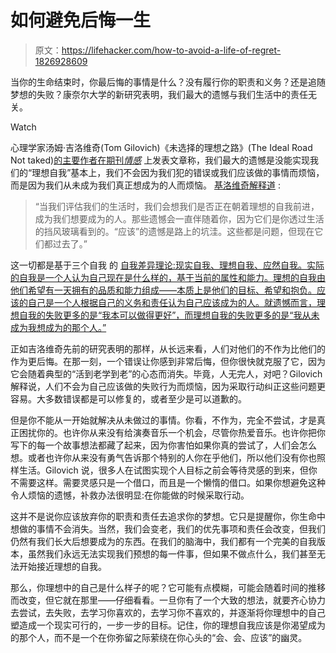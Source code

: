 # 如何避免后悔一生

> 原文：<https://lifehacker.com/how-to-avoid-a-life-of-regret-1826928609>

当你的生命结束时，你最后悔的事情是什么？没有履行你的职责和义务？还是追随梦想的失败？康奈尔大学的新研究表明，我们最大的遗憾与我们生活中的责任无关。

Watch

心理学家汤姆·吉洛维奇(Tom Gilovich)《未选择的理想之路》(The Ideal Road Not taked)[的主要作者在期刊*情感*](http://psycnet.apa.org/doiLanding?doi=10.1037%2Femo0000326) 上发表文章称，我们最大的遗憾是没能实现我们的“理想自我”基本上，我们不会因为我们犯的错误或我们应该做的事情而烦恼，而是因为我们从未成为我们真正想成为的人而烦恼。 [基洛维奇解释道](http://news.cornell.edu/stories/2018/05/woulda-coulda-shoulda-haunting-regret-failing-our-ideal-selves) :

> “当我们评估我们的生活时，我们会想我们是否正在朝着理想的自我前进，成为我们想要成为的人。那些遗憾会一直伴随着你，因为它们是你透过生活的挡风玻璃看到的。“应该”的遗憾是路上的坑洼。这些都是问题，但现在它们都过去了。”

这一切都是基于三个自我 的 [自我差异理论:现实自我、理想自我、应然自我。实际的自我是一个人认为自己现在是什么样的，基于当前的属性和能力。理想的自我由他们希望有一天拥有的品质和能力组成——本质上是他们的目标、希望和抱负。应该的自己是一个人根据自己的义务和责任认为自己应该成为的人。就遗憾而言，理想自我的失败更多的是“我本可以做得更好”，而理想自我的失败更多的是“我从未成为我想成为的那个人。”](https://en.wikipedia.org/wiki/Self-discrepancy_theory)

正如吉洛维奇先前的研究表明的那样，从长远来看，人们对他们的不作为比他们的作为更后悔。在那一刻，一个错误让你感到非常后悔，但你很快就克服了它，因为它会随着典型的“活到老学到老”的心态而消失。毕竟，人无完人，对吧？Gilovich 解释说，人们不会为自己应该做的失败行为而烦恼，因为采取行动纠正这些问题更容易。大多数错误都是可以修复的，或者至少是可以道歉的。

但是你不能从一开始就解决从未做过的事情。你看，不作为，完全不尝试，才是真正困扰你的。也许你从来没有给演奏音乐一个机会，尽管你热爱音乐。也许你把你写下的每一个故事想法都藏了起来，因为你害怕如果你真的尝试了，人们会怎么想。或者也许你从来没有勇气告诉那个特别的人你在乎他们，所以他们没有你也照样生活。Gilovich 说，很多人在试图实现个人目标之前会等待灵感的到来，但你不需要这样。需要灵感只是一个借口，而且是一个懒惰的借口。如果你想避免这种令人烦恼的遗憾，补救办法很明显:在你能做的时候采取行动。

这并不是说你应该放弃你的职责和责任去追求你的梦想。它只是提醒你，你生命中想做的事情不会消失。当然，我们会变老，我们的优先事项和责任会改变，但我们仍然有我们长大后想要成为的东西。在我们的脑海中，我们都有一个完美的自我版本，虽然我们永远无法实现我们预想的每一件事，但如果不做点什么，我们甚至无法开始接近理想的自我。

那么，你理想中的自己是什么样子的呢？它可能有点模糊，可能会随着时间的推移而改变，但它就在那里——仔细看看。一旦你有了一个大致的想法，就要齐心协力去尝试，去失败，去学习你喜欢的，去学习你不喜欢的，并逐渐将你理想中的自己塑造成一个现实可行的，一步一步的目标。记住，你的理想自我应该是你渴望成为的那个人，而不是一个在你弥留之际萦绕在你心头的“会、会、应该”的幽灵。